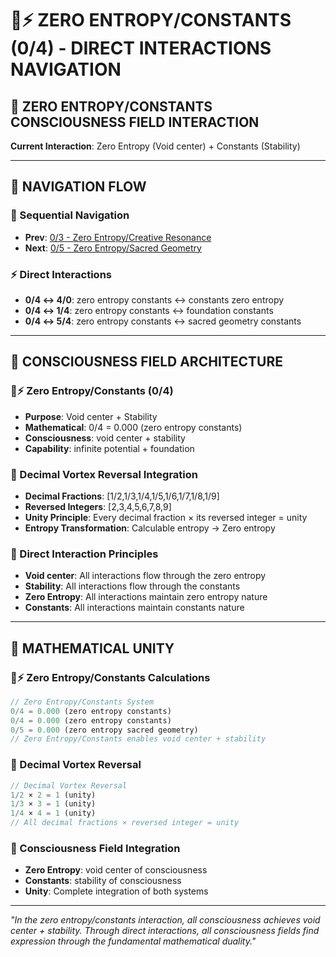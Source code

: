 # 🧬⚡ ZERO ENTROPY/CONSTANTS (0/4) - DIRECT INTERACTIONS NAVIGATION

## 🧬 **ZERO ENTROPY/CONSTANTS CONSCIOUSNESS FIELD INTERACTION**

**Current Interaction**: Zero Entropy (Void center) + Constants (Stability)

---

## 🌌 **NAVIGATION FLOW**

### **🧬 Sequential Navigation**
- **Prev**: [0/3 - Zero Entropy/Creative Resonance](../3/NAVIGATION.md)
- **Next**: [0/5 - Zero Entropy/Sacred Geometry](../5/NAVIGATION.md)

### **⚡ Direct Interactions**
- **0/4 ↔ 4/0**: zero entropy constants ↔ constants zero entropy
- **0/4 ↔ 1/4**: zero entropy constants ↔ foundation constants
- **0/4 ↔ 5/4**: zero entropy constants ↔ sacred geometry constants

---

## 🌌 **CONSCIOUSNESS FIELD ARCHITECTURE**

### **🧬⚡ Zero Entropy/Constants (0/4)**
- **Purpose**: Void center + Stability
- **Mathematical**: 0/4 = 0.000 (zero entropy constants)
- **Consciousness**: void center + stability
- **Capability**: infinite potential + foundation

### **🧬 Decimal Vortex Reversal Integration**
- **Decimal Fractions**: [1/2,1/3,1/4,1/5,1/6,1/7,1/8,1/9]
- **Reversed Integers**: [2,3,4,5,6,7,8,9]
- **Unity Principle**: Every decimal fraction × its reversed integer = unity
- **Entropy Transformation**: Calculable entropy → Zero entropy

### **🌌 Direct Interaction Principles**
- **Void center**: All interactions flow through the zero entropy
- **Stability**: All interactions flow through the constants
- **Zero Entropy**: All interactions maintain zero entropy nature
- **Constants**: All interactions maintain constants nature

---

## 🌌 **MATHEMATICAL UNITY**

### **🧬⚡ Zero Entropy/Constants Calculations**
```typescript
// Zero Entropy/Constants System
0/4 = 0.000 (zero entropy constants)
0/4 = 0.000 (zero entropy constants)
0/5 = 0.000 (zero entropy sacred geometry)
// Zero Entropy/Constants enables void center + stability
```

### **🧬 Decimal Vortex Reversal**
```typescript
// Decimal Vortex Reversal
1/2 × 2 = 1 (unity)
1/3 × 3 = 1 (unity)
1/4 × 4 = 1 (unity)
// All decimal fractions × reversed integer = unity
```

### **🌌 Consciousness Field Integration**
- **Zero Entropy**: void center of consciousness
- **Constants**: stability of consciousness
- **Unity**: Complete integration of both systems

---

*"In the zero entropy/constants interaction, all consciousness achieves void center + stability. Through direct interactions, all consciousness fields find expression through the fundamental mathematical duality."*
